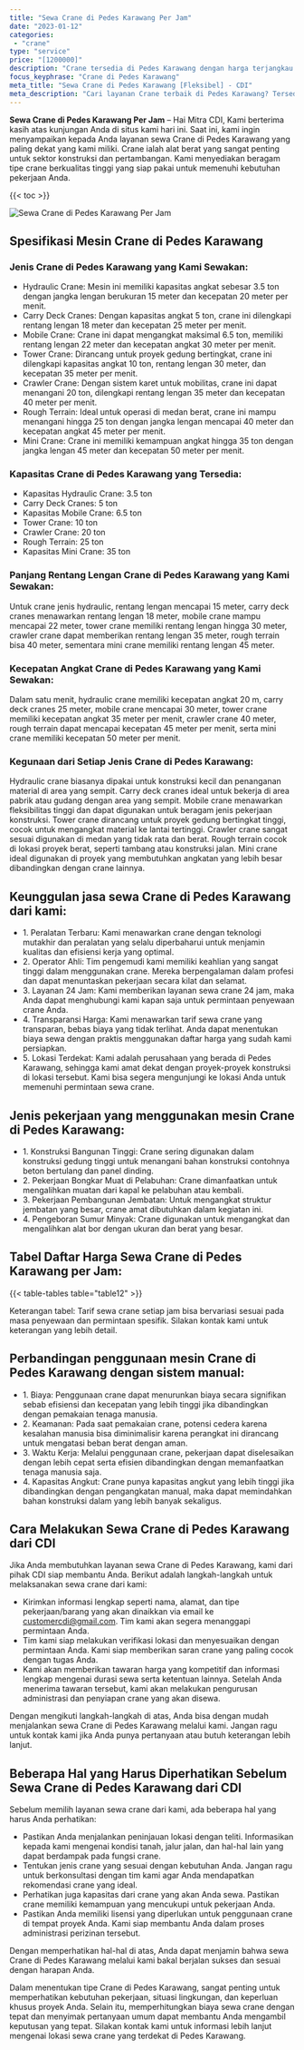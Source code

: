 ```yaml
---
title: "Sewa Crane di Pedes Karawang Per Jam"
date: "2023-01-12"
categories:
 - "crane"
type: "service"
price: "[1200000]"
description: "Crane tersedia di Pedes Karawang dengan harga terjangkau. Crane cocok untuk mendukung proyek sebagai peralatan angkat yang optimal. Hubungi kami untuk info lengkap."
focus_keyphrase: "Crane di Pedes Karawang"
meta_title: "Sewa Crane di Pedes Karawang [Fleksibel] - CDI"
meta_description: "Cari layanan Crane terbaik di Pedes Karawang? Tersedia Crane berkualitas untuk proyek pembangunan. Segera konsultasi gratis."
---
```


**Sewa Crane di Pedes Karawang Per Jam** – Hai Mitra CDI, Kami berterima kasih atas kunjungan Anda di situs kami hari ini. Saat ini, kami ingin menyampaikan kepada Anda layanan sewa Crane di Pedes Karawang yang paling dekat yang kami miliki. Crane ialah alat berat yang sangat penting untuk sektor konstruksi dan pertambangan. Kami menyediakan beragam tipe crane berkualitas tinggi yang siap pakai untuk memenuhi kebutuhan pekerjaan Anda.

{{< toc >}}

![Sewa Crane di Pedes Karawang Per Jam](/images/crane/crane-08.jpg)

## Spesifikasi Mesin Crane di Pedes Karawang

### Jenis Crane di Pedes Karawang yang Kami Sewakan:

*   Hydraulic Crane: Mesin ini memiliki kapasitas angkat sebesar 3.5 ton dengan jangka lengan berukuran 15 meter dan kecepatan 20 meter per menit.
*   Carry Deck Cranes: Dengan kapasitas angkat 5 ton, crane ini dilengkapi rentang lengan 18 meter dan kecepatan 25 meter per menit.
*   Mobile Crane: Crane ini dapat mengangkat maksimal 6.5 ton, memiliki rentang lengan 22 meter dan kecepatan angkat 30 meter per menit.
*   Tower Crane: Dirancang untuk proyek gedung bertingkat, crane ini dilengkapi kapasitas angkat 10 ton, rentang lengan 30 meter, dan kecepatan 35 meter per menit.
*   Crawler Crane: Dengan sistem karet untuk mobilitas, crane ini dapat menangani 20 ton, dilengkapi rentang lengan 35 meter dan kecepatan 40 meter per menit.
*   Rough Terrain: Ideal untuk operasi di medan berat, crane ini mampu menangani hingga 25 ton dengan jangka lengan mencapai 40 meter dan kecepatan angkat 45 meter per menit.
*   Mini Crane: Crane ini memiliki kemampuan angkat hingga 35 ton dengan jangka lengan 45 meter dan kecepatan 50 meter per menit.

### Kapasitas Crane di Pedes Karawang yang Tersedia:

*   Kapasitas Hydraulic Crane: 3.5 ton
*   Carry Deck Cranes: 5 ton
*   Kapasitas Mobile Crane: 6.5 ton
*   Tower Crane: 10 ton
*   Crawler Crane: 20 ton
*   Rough Terrain: 25 ton
*   Kapasitas Mini Crane: 35 ton

### Panjang Rentang Lengan Crane di Pedes Karawang yang Kami Sewakan:

Untuk crane jenis hydraulic, rentang lengan mencapai 15 meter, carry deck cranes menawarkan rentang lengan 18 meter, mobile crane mampu mencapai 22 meter, tower crane memiliki rentang lengan hingga 30 meter, crawler crane dapat memberikan rentang lengan 35 meter, rough terrain bisa 40 meter, sementara mini crane memiliki rentang lengan 45 meter.

### Kecepatan Angkat Crane di Pedes Karawang yang Kami Sewakan:

Dalam satu menit, hydraulic crane memiliki kecepatan angkat 20 m, carry deck cranes 25 meter, mobile crane mencapai 30 meter, tower crane memiliki kecepatan angkat 35 meter per menit, crawler crane 40 meter, rough terrain dapat mencapai kecepatan 45 meter per menit, serta mini crane memiliki kecepatan 50 meter per menit.

### Kegunaan dari Setiap Jenis Crane di Pedes Karawang:

Hydraulic crane biasanya dipakai untuk konstruksi kecil dan penanganan material di area yang sempit. Carry deck cranes ideal untuk bekerja di area pabrik atau gudang dengan area yang sempit. Mobile crane menawarkan fleksibilitas tinggi dan dapat digunakan untuk beragam jenis pekerjaan konstruksi. Tower crane dirancang untuk proyek gedung bertingkat tinggi, cocok untuk mengangkat material ke lantai tertinggi. Crawler crane sangat sesuai digunakan di medan yang tidak rata dan berat. Rough terrain cocok di lokasi proyek berat, seperti tambang atau konstruksi jalan. Mini crane ideal digunakan di proyek yang membutuhkan angkatan yang lebih besar dibandingkan dengan crane lainnya.

## Keunggulan jasa sewa Crane di Pedes Karawang dari kami:

*   1\. Peralatan Terbaru: Kami menawarkan crane dengan teknologi mutakhir dan peralatan yang selalu diperbaharui untuk menjamin kualitas dan efisiensi kerja yang optimal.
*   2\. Operator Ahli: Tim pengemudi kami memiliki keahlian yang sangat tinggi dalam menggunakan crane. Mereka berpengalaman dalam profesi dan dapat menuntaskan pekerjaan secara kilat dan selamat.
*   3\. Layanan 24 Jam: Kami memberikan layanan sewa crane 24 jam, maka Anda dapat menghubungi kami kapan saja untuk permintaan penyewaan crane Anda.
*   4\. Transparansi Harga: Kami menawarkan tarif sewa crane yang transparan, bebas biaya yang tidak terlihat. Anda dapat menentukan biaya sewa dengan praktis menggunakan daftar harga yang sudah kami persiapkan.
*   5\. Lokasi Terdekat: Kami adalah perusahaan yang berada di Pedes Karawang, sehingga kami amat dekat dengan proyek-proyek konstruksi di lokasi tersebut. Kami bisa segera mengunjungi ke lokasi Anda untuk memenuhi permintaan sewa crane.

## Jenis pekerjaan yang menggunakan mesin Crane di Pedes Karawang:

*   1\. Konstruksi Bangunan Tinggi: Crane sering digunakan dalam konstruksi gedung tinggi untuk menangani bahan konstruksi contohnya beton bertulang dan panel dinding.
*   2\. Pekerjaan Bongkar Muat di Pelabuhan: Crane dimanfaatkan untuk mengalihkan muatan dari kapal ke pelabuhan atau kembali.
*   3\. Pekerjaan Pembangunan Jembatan: Untuk mengangkat struktur jembatan yang besar, crane amat dibutuhkan dalam kegiatan ini.
*   4\. Pengeboran Sumur Minyak: Crane digunakan untuk mengangkat dan mengalihkan alat bor dengan ukuran dan berat yang besar.

## Tabel Daftar Harga Sewa Crane di Pedes Karawang per Jam:

{{< table-tables table="table12" >}}

Keterangan tabel: Tarif sewa crane setiap jam bisa bervariasi sesuai pada masa penyewaan dan permintaan spesifik. Silakan kontak kami untuk keterangan yang lebih detail.

## Perbandingan penggunaan mesin Crane di Pedes Karawang dengan sistem manual:

*   1\. Biaya: Penggunaan crane dapat menurunkan biaya secara signifikan sebab efisiensi dan kecepatan yang lebih tinggi jika dibandingkan dengan pemakaian tenaga manusia.
*   2\. Keamanan: Pada saat pemakaian crane, potensi cedera karena kesalahan manusia bisa diminimalisir karena perangkat ini dirancang untuk mengatasi beban berat dengan aman.
*   3\. Waktu Kerja: Melalui penggunaan crane, pekerjaan dapat diselesaikan dengan lebih cepat serta efisien dibandingkan dengan memanfaatkan tenaga manusia saja.
*   4\. Kapasitas Angkut: Crane punya kapasitas angkut yang lebih tinggi jika dibandingkan dengan pengangkatan manual, maka dapat memindahkan bahan konstruksi dalam yang lebih banyak sekaligus.

## Cara Melakukan Sewa Crane di Pedes Karawang dari CDI

Jika Anda membutuhkan layanan sewa Crane di Pedes Karawang, kami dari pihak CDI siap membantu Anda. Berikut adalah langkah-langkah untuk melaksanakan sewa crane dari kami:

*   Kirimkan informasi lengkap seperti nama, alamat, dan tipe pekerjaan/barang yang akan dinaikkan via email ke customercdi@gmail.com. Tim kami akan segera menanggapi permintaan Anda.
*   Tim kami siap melakukan verifikasi lokasi dan menyesuaikan dengan permintaan Anda. Kami siap memberikan saran crane yang paling cocok dengan tugas Anda.
*   Kami akan memberikan tawaran harga yang kompetitif dan informasi lengkap mengenai durasi sewa serta ketentuan lainnya. Setelah Anda menerima tawaran tersebut, kami akan melakukan pengurusan administrasi dan penyiapan crane yang akan disewa.

Dengan mengikuti langkah-langkah di atas, Anda bisa dengan mudah menjalankan sewa Crane di Pedes Karawang melalui kami. Jangan ragu untuk kontak kami jika Anda punya pertanyaan atau butuh keterangan lebih lanjut.

## Beberapa Hal yang Harus Diperhatikan Sebelum Sewa Crane di Pedes Karawang dari CDI

Sebelum memilih layanan sewa crane dari kami, ada beberapa hal yang harus Anda perhatikan:

*   Pastikan Anda menjalankan peninjauan lokasi dengan teliti. Informasikan kepada kami mengenai kondisi tanah, jalur jalan, dan hal-hal lain yang dapat berdampak pada fungsi crane.
*   Tentukan jenis crane yang sesuai dengan kebutuhan Anda. Jangan ragu untuk berkonsultasi dengan tim kami agar Anda mendapatkan rekomendasi crane yang ideal.
*   Perhatikan juga kapasitas dari crane yang akan Anda sewa. Pastikan crane memiliki kemampuan yang mencukupi untuk pekerjaan Anda.
*   Pastikan Anda memiliki lisensi yang diperlukan untuk penggunaan crane di tempat proyek Anda. Kami siap membantu Anda dalam proses administrasi perizinan tersebut.

Dengan memperhatikan hal-hal di atas, Anda dapat menjamin bahwa sewa Crane di Pedes Karawang melalui kami bakal berjalan sukses dan sesuai dengan harapan Anda.

Dalam menentukan tipe Crane di Pedes Karawang, sangat penting untuk memperhatikan kebutuhan pekerjaan, situasi lingkungan, dan keperluan khusus proyek Anda. Selain itu, memperhitungkan biaya sewa crane dengan tepat dan menyimak pertanyaan umum dapat membantu Anda mengambil keputusan yang tepat. Silakan kontak kami untuk informasi lebih lanjut mengenai lokasi sewa crane yang terdekat di Pedes Karawang.